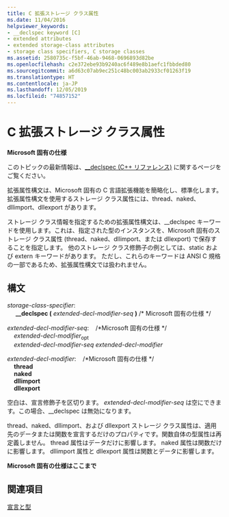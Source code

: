 ```yaml
---
title: C 拡張ストレージ クラス属性
ms.date: 11/04/2016
helpviewer_keywords:
- __declspec keyword [C]
- extended attributes
- extended storage-class attributes
- storage class specifiers, C storage classes
ms.assetid: 2580735c-f5bf-46ab-9468-0696893d82be
ms.openlocfilehash: c2e372ebe93b9240ac6f489e8b1aefc1fbbded80
ms.sourcegitcommit: a6d63c07ab9ec251c48bc003ab2933cf01263f19
ms.translationtype: HT
ms.contentlocale: ja-JP
ms.lasthandoff: 12/05/2019
ms.locfileid: "74857152"
---
```

# <a name="c-extended-storage-class-attributes"></a>C 拡張ストレージ クラス属性

**Microsoft 固有の仕様**

このトピックの最新情報は、[__declspec (C++ リファレンス)](../cpp/declspec.md) に関するページをご覧ください。

拡張属性構文は、Microsoft 固有の C 言語拡張機能を簡略化し、標準化します。 拡張属性構文を使用するストレージ クラス属性には、thread、naked、dllimport、dllexport があります。

ストレージ クラス情報を指定するための拡張属性構文は、__declspec キーワードを使用します。これは、指定された型のインスタンスを、Microsoft 固有のストレージ クラス属性 (thread、naked、dllimport、または dllexport) で保存することを指定します。 他のストレージ クラス修飾子の例としては、static および extern キーワードがあります。 ただし、これらのキーワードは ANSI C 規格の一部であるため、拡張属性構文では扱われません。

## <a name="syntax"></a>構文

*storage-class-specifier*:<br/>
&nbsp;&nbsp;&nbsp;&nbsp; **__declspec (** *extended-decl-modifier-seq* **)**  /\* Microsoft 固有の仕様 \*/

*extended-decl-modifier-seq*:&nbsp;&nbsp;&nbsp;&nbsp;/\*Microsoft 固有の仕様 \*/<br/>
&nbsp;&nbsp;&nbsp;&nbsp;*extended-decl-modifier*<sub>opt</sub><br/>
&nbsp;&nbsp;&nbsp;&nbsp;*extended-decl-modifier-seq* *extended-decl-modifier*

*extended-decl-modifier*:&nbsp;&nbsp;&nbsp;&nbsp;/\*Microsoft 固有の仕様 \*/<br/>
&nbsp;&nbsp;&nbsp;&nbsp;**thread**<br/>
&nbsp;&nbsp;&nbsp;&nbsp;**naked**<br/>
&nbsp;&nbsp;&nbsp;&nbsp;**dllimport**<br/>
&nbsp;&nbsp;&nbsp;&nbsp;**dllexport**

空白は、宣言修飾子を区切ります。 *extended-decl-modifier-seq* は空にできます。この場合、__declspec は無効になります。

thread、naked、dllimport、および dllexport ストレージ クラス属性は、適用先のデータまたは関数を宣言するだけのプロパティです。関数自体の型属性は再定義しません。 thread 属性はデータだけに影響します。 naked 属性は関数だけに影響します。 dllimport 属性と dllexport 属性は関数とデータに影響します。

**Microsoft 固有の仕様はここまで**

## <a name="see-also"></a>関連項目

[宣言と型](../c-language/declarations-and-types.md)
